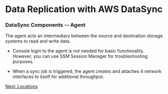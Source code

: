 # Data Replication with AWS DataSync

### DataSync Components -- Agent

The agent acts an intermediary between the source and destination storage systems to read and write data.

- Console login to the agent is not needed for basic functionality. However, you can use SSM Session Manager for troubleshooting purposes.

- When a sync job is triggered, the agent creates and attaches 4 network interfaces to itself for additional throughput.

[Next: Locations](/docs/locations.md)

